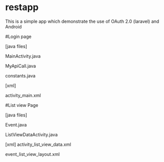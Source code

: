 # restapp


This is a simple app which demonstrate the use of OAuth 2.0 (laravel) and  Android

#Login page

[java files]

MainActivity.java

MyApiCall.java

constants.java

[xml]

activity_main.xml

#List view Page

[java files]

Event.java

ListViewDataActivity.java

[xml]
activity_list_view_data.xml

event_list_view_layout.xml


